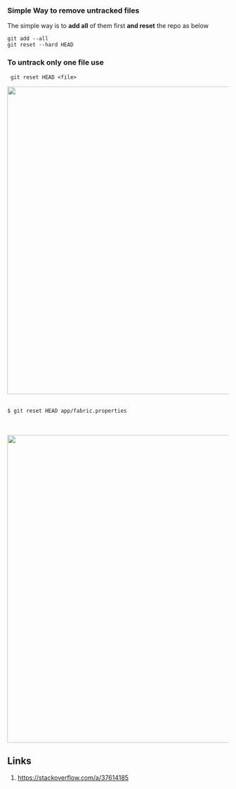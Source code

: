 ### Simple Way to remove untracked files

The simple way is to **add all** of them first **and reset** the repo as below

```
git add --all
git reset --hard HEAD
```

### To untrack only one file use
```
 git reset HEAD <file>
```

<img src="http://devcookbook.com/git/1.png" width=700>
<br>
<br>

```
$ git reset HEAD app/fabric.properties
```

<br>
<br>
<img src="http://devcookbook.com/git/2.png" width=700>

## Links

1. https://stackoverflow.com/a/37614185